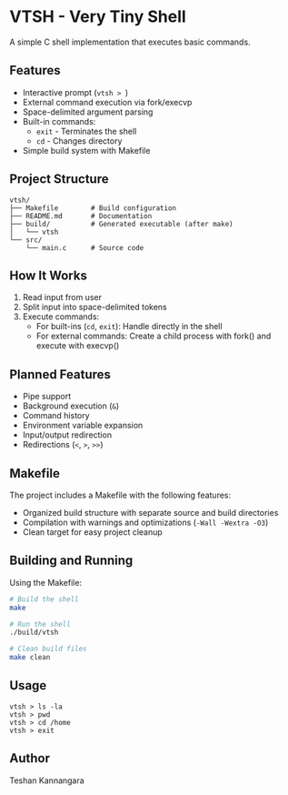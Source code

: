 # VTSH - Very Tiny Shell

A simple C shell implementation that executes basic commands.

## Features

- Interactive prompt (`vtsh > `)
- External command execution via fork/execvp
- Space-delimited argument parsing
- Built-in commands:
  - `exit` - Terminates the shell
  - `cd` - Changes directory
- Simple build system with Makefile

## Project Structure

```
vtsh/
├── Makefile        # Build configuration
├── README.md       # Documentation
├── build/          # Generated executable (after make)
│   └── vtsh
└── src/
    └── main.c      # Source code
```

## How It Works

1. Read input from user
2. Split input into space-delimited tokens
3. Execute commands:
   - For built-ins (`cd`, `exit`): Handle directly in the shell
   - For external commands: Create a child process with fork() and execute with execvp()

## Planned Features

- Pipe support
- Background execution (`&`)
- Command history
- Environment variable expansion
- Input/output redirection
- Redirections (`<`, `>`, `>>`)

## Makefile

The project includes a Makefile with the following features:
- Organized build structure with separate source and build directories
- Compilation with warnings and optimizations (`-Wall -Wextra -O3`)
- Clean target for easy project cleanup

## Building and Running

Using the Makefile:

```bash
# Build the shell
make

# Run the shell
./build/vtsh

# Clean build files
make clean
```

## Usage

```
vtsh > ls -la
vtsh > pwd
vtsh > cd /home
vtsh > exit
```

## Author

Teshan Kannangara
